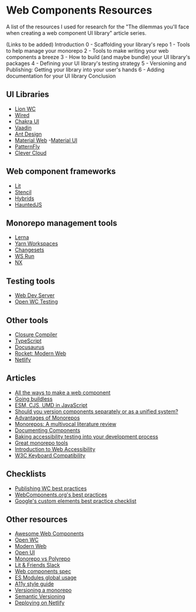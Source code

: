 # Web Components Resources
A list of the resources I used for research for the "The dilemmas you'll face when creating a web component UI library" article series.

(Links to be added)
Introduction
0 - Scaffolding your library's repo
1 - Tools to help manage your monorepo
2 - Tools to make writing your web components a breeze
3 - How to build (and maybe bundle) your UI library's packages
4 - Defining your UI library's testing strategy
5 - Versioning and Publishing: Getting your library into your user's hands
6 - Adding documentation for your UI library
Conclusion

## UI Libraries

- [Lion WC](https://lion-web.netlify.app/)
- [Wired](https://github.com/rough-stuff/wired-elements)
- [Chakra UI](https://chakra-ui.com/)
- [Vaadin](https://vaadin.com/components)
- [Ant Design](https://ant.design/)
- [Material Web](https://material.io/develop/web)
-[Material UI](https://material-ui.com/)
- [PatternFly](https://github.com/patternfly/patternfly-elements)
- [Clever Cloud](https://github.com/CleverCloud/clever-components)

## Web component frameworks

- [Lit](https://github.com/lit/lit/)
- [Stencil](https://stenciljs.com/)
- [Hybrids](https://hybrids.js.org/#/)
- [HauntedJS](https://hauntedhooks.netlify.app/)

## Monorepo management tools

- [Lerna](https://lerna.js.org/)
- [Yarn Workspaces](https://classic.yarnpkg.com/en/docs/workspaces/)
- [Changesets](https://github.com/atlassian/changesets)
- [WS Run](https://github.com/hfour/wsrun)
- [NX](https://nx.dev/)

## Testing tools

- [Web Dev Server](https://modern-web.dev/docs/dev-server/overview/)
- [Open WC Testing](https://open-wc.org/docs/testing/testing-package/) 

## Other tools

- [Closure Compiler](https://developers.google.com/closure/compiler)
- [TypeScript](https://www.typescriptlang.org/)
- [Docusaurus](https://docusaurus.io/)
- [Rocket: Modern Web](https://rocket.modern-web.dev/)
- [Netlify](https://docs.netlify.com/)

## Articles

- [All the ways to make a web component](https://webcomponents.dev/blog/all-the-ways-to-make-a-web-component/)
- [Going buildless](https://css-tricks.com/going-buildless/)
- [ESM, CJS, UMD in JavaScript](https://irian.to/blogs/what-are-cjs-amd-umd-and-esm-in-javascript/)
- [Should you version components separately or as a unified system?](https://maecapozzi.com/version-bundling/)
- [Advantages of Monorepos](https://danluu.com/monorepo/)
- [Monorepos: A multivocal literature review](https://www.semanticscholar.org/paper/Monorepos%3A-A-Multivocal-Literature-Review-Brito-Terra/19d9482f19b3d0b0d2d1c1201730635b9e2b5edb)
- [Documenting Components](https://medium.com/eightshapes-llc/documenting-components-9fe59b80c015)
- [Baking accessibility testing into your development process](https://www.smashingmagazine.com/2021/04/bake-layers-accessibility-testing-process/)
- [Great monorepo tools](https://blog.bitsrc.io/11-tools-to-build-a-monorepo-in-2021-7ce904821cc2)
- [Introduction to Web Accessibility](https://www.w3.org/WAI/fundamentals/accessibility-intro/#important)
- [W3C Keyboard Compatibility](https://www.w3.org/WAI/perspective-videos/keyboard/)

## Checklists

- [Publishing WC best practices](https://open-wc.org/guides/developing-components/publishing/)
- [WebComponents.org's best practices](https://www.webcomponents.org/community/articles/web-components-best-practices)
- [Google's custom elements best practice checklist](https://developers.google.com/web/fundamentals/web-components/best-practices)

## Other resources

- [Awesome Web Components](https://project-awesome.org/mateusortiz/webcomponents-the-right-way#best-practices)
- [Open WC](https://open-wc.org/)
- [Modern Web](https://modern-web.dev/)
- [Open UI](https://open-ui.org/)
- [Monorepo vs Polyrepo](https://github.com/joelparkerhenderson/monorepo-vs-polyrepo)
- [Lit & Friends Slack](https://modern-web.dev/discover/slack/)
- [Web components spec](https://github.com/WICG/webcomponents)
- [ES Modules global usage](https://caniuse.com/es6-module)
- [A11y style guide](https://a11y-style-guide.com/style-guide/)
- [Versioning a monorepo](https://www.youtube.com/watch?v=fTlXWlZ28hc)
- [Semantic Versioning](https://semver.org/)
- [Deploying on Netlify](https://www.netlify.com/blog/2016/09/29/a-step-by-step-guide-deploying-on-netlify/)
